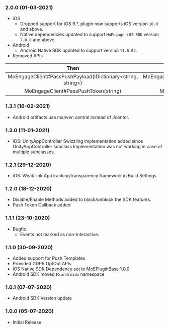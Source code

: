 ### 2.0.0 (01-03-2021)
- iOS 
    - Dropped support for iOS 9.*, plugin now supports iOS version `10.0` and above.
    - Native dependencies updated to support `MoEngage-iOS-SDK` version `7.0.0` and above.
- Android 
    - Android Native SDK updated to support version `11.0.04`.
- Removed APIs

|                             Then                            	|                               Now                              	|
|:-----------------------------------------------------------:	|:--------------------------------------------------------------:	|
| MoEngageClient#PassPushPayload(IDictionary<string, string>) 	| MoEngageClient#PassFcmPushPayload(IDictionary<string, string>) 	|
|             MoEngageClient#PassPushToken(string)            	|             MoEngageClient#PassFcmPushToken(string)            	|

### 1.3.1 (16-02-2021)
- Android artifacts use manven central instead of Jcenter.

### 1.3.0 (11-01-2021)
- iOS: UnityAppController Swizzling implementation added since UnityAppController subclass Implementation was not working in case of multiple subclasses.

### 1.2.1 (29-12-2020)
- iOS: Weak link AppTrackingTransparency framework in Build Settings

### 1.2.0 (18-12-2020)
- Disable/Enable Methods added to block/unblock the SDK features.
- Push Token Callback added

### 1.1.1 (23-10-2020)
- Bugfix
    - Events not marked as non-interactive.
    
### 1.1.0 (30-09-2020)
- Added support for Push Templates 
- Provided GDPR OptOut APIs
- iOS Native SDK Dependency set to MoEPluginBase 1.0.0
- Android SDK moved to `androidx` namespace

### 1.0.1 (07-07-2020)
- Android SDK Version update

### 1.0.0 (05-07-2020)
- Initial Release
